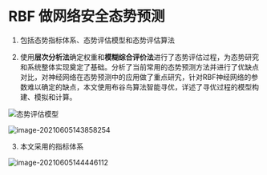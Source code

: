 # RBF 做网络安全态势预测

1. 包括态势指标体系、态势评估模型和态势评估算法

2. 使用**层次分析法**确定权重和**模糊综合评价法**进行了态势评估过程，为态势研究和系统整体实现奠定了基础。分析了当前常用的态势预测方法并进行了优缺点对比，对神经网络在态势预测中的应用做了重点研宄，针对RBF神经网络的参数难以确定的缺点，本文使用布谷鸟算法智能寻优，详述了寻优过程的模型构建、模拟和计算。

![态势评估模型](https://i.loli.net/2021/06/05/dik9JyQBR8HEnwj.png)

![image-20210605143858254](https://i.loli.net/2021/06/05/RI7xHhVYmvlnNBi.png)

3. 本文采用的指标体系

![image-20210605144446112](https://i.loli.net/2021/06/05/d2KMpIOBXNZ9oya.png)

